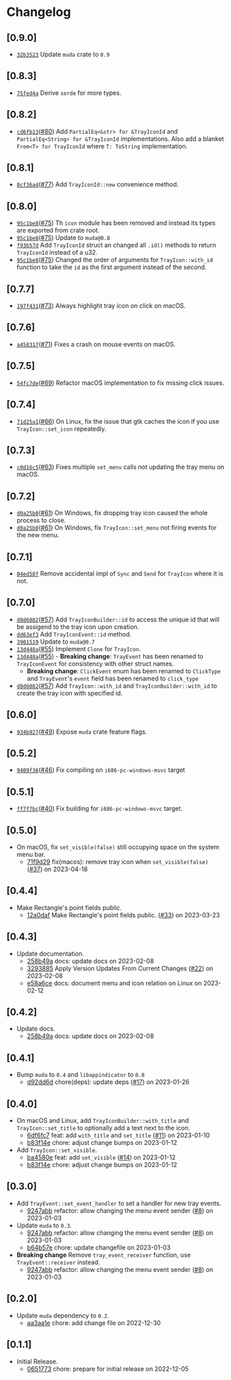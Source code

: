 # Changelog

## \[0.9.0]

- [`32b3523`](https://www.github.com/tauri-apps/tray-icon/commit/32b352371b6da730abbb024730015492f87205c0) Update `muda` crate to `0.9`

## \[0.8.3]

- [`75fed4a`](https://www.github.com/tauri-apps/tray-icon/commit/75fed4aeca82c5614777865a9f6fa2d4457f47a1) Derive `serde` for more types.

## \[0.8.2]

- [`cd6fb13`](https://www.github.com/tauri-apps/tray-icon/commit/cd6fb1300e2b2bf78781777de45302c98cfcabd4)([#80](https://www.github.com/tauri-apps/tray-icon/pull/80)) Add `PartialEq<&str> for &TrayIconId` and `PartialEq<String> for &TrayIconId` implementations. Also add a blanket `From<T> for TrayIconId` where `T: ToString` implementation.

## \[0.8.1]

- [`0cf36ad`](https://www.github.com/tauri-apps/tray-icon/commit/0cf36ad6afd1ddd93b7087e8eb4475410fb9be8a)([#77](https://www.github.com/tauri-apps/tray-icon/pull/77)) Add `TrayIconId::new` convenience method.

## \[0.8.0]

- [`95c1be8`](https://www.github.com/tauri-apps/tray-icon/commit/95c1be8a459f2ef146ccaccfe858c427678613af)([#75](https://www.github.com/tauri-apps/tray-icon/pull/75)) Th `icon` module has been removed and instead its types are exported from crate root.
- [`95c1be8`](https://www.github.com/tauri-apps/tray-icon/commit/95c1be8a459f2ef146ccaccfe858c427678613af)([#75](https://www.github.com/tauri-apps/tray-icon/pull/75)) Update to `muda@0.8`
- [`f93b57d`](https://www.github.com/tauri-apps/tray-icon/commit/f93b57d08a84a8c7ff7f9035f8cc73a3e48e90b9) Add `TrayIconId` struct an changed all `.id()` methods to return `TrayIconId` instead of a u32.
- [`95c1be8`](https://www.github.com/tauri-apps/tray-icon/commit/95c1be8a459f2ef146ccaccfe858c427678613af)([#75](https://www.github.com/tauri-apps/tray-icon/pull/75)) Changed the order of arguments for `TrayIcon::with_id` function to take the `id` as the first argument instead of the second.

## \[0.7.7]

- [`197f431`](https://www.github.com/tauri-apps/tray-icon/commit/197f43161cd1806fcae15b19b4f8335d9b3492b6)([#73](https://www.github.com/tauri-apps/tray-icon/pull/73)) Always highlight tray icon on click on macOS.

## \[0.7.6]

- [`a458317`](https://www.github.com/tauri-apps/tray-icon/commit/a458317ad1d85ac9477a019f86580a14d4082c7f)([#71](https://www.github.com/tauri-apps/tray-icon/pull/71)) Fixes a crash on mouse events on macOS.

## \[0.7.5]

- [`54fc7de`](https://www.github.com/tauri-apps/tray-icon/commit/54fc7de37c3568312b27c30bdd22e830b1f15a3b)([#69](https://www.github.com/tauri-apps/tray-icon/pull/69)) Refactor macOS implementation to fix missing click issues.

## \[0.7.4]

- [`71d25a1`](https://www.github.com/tauri-apps/tray-icon/commit/71d25a14ecd2bf0996223127b2fa01ec7f915fce)([#66](https://www.github.com/tauri-apps/tray-icon/pull/66)) On Linux, fix the issue that gtk caches the icon if you use `TrayIcon::set_icon` repeatedly.

## \[0.7.3]

- [`c0d16c5`](https://www.github.com/tauri-apps/tray-icon/commit/c0d16c5f90c3e3b4acadee9c5c83bd5e9a3671f6)([#63](https://www.github.com/tauri-apps/tray-icon/pull/63)) Fixes multiple `set_menu` calls not updating the tray menu on macOS.

## \[0.7.2]

- [`d0a25b0`](https://www.github.com/tauri-apps/tray-icon/commit/d0a25b0e980d01306344dd4903c1e2e8ef4519ac)([#61](https://www.github.com/tauri-apps/tray-icon/pull/61)) On Windows, fix dropping tray icon caused the whole process to close.
- [`d0a25b0`](https://www.github.com/tauri-apps/tray-icon/commit/d0a25b0e980d01306344dd4903c1e2e8ef4519ac)([#61](https://www.github.com/tauri-apps/tray-icon/pull/61)) On Windows, fix `TrayIcon::set_menu` not firing events for the new menu.

## \[0.7.1]

- [`04ed58f`](https://www.github.com/tauri-apps/tray-icon/commit/04ed58f954b113e1f4d52c161231d52c9f5c3546) Remove accidental impl of `Sync` and `Send` for `TrayIcon` where it is not.

## \[0.7.0]

- [`d8d6082`](https://www.github.com/tauri-apps/tray-icon/commit/d8d6082c73b1fa6047ead13d228cf7de1ad0d71c)([#57](https://www.github.com/tauri-apps/tray-icon/pull/57)) Add `TrayIconBuilder::id` to access the unique id that will be assigend to the tray icon upon creation.
- [`dd63ef3`](https://www.github.com/tauri-apps/tray-icon/commit/dd63ef3b68c35fc8b8fbc1d59975d8826420ae51) Add `TrayIconEvent::id` method.
- [`3901519`](https://www.github.com/tauri-apps/tray-icon/commit/3901519a48f76b57174b36ce36c7f803dbfb5536) Update to `muda@0.7`
- [`13d448a`](https://www.github.com/tauri-apps/tray-icon/commit/13d448a9ee7c013f0cc13391ea498da93e806551)([#55](https://www.github.com/tauri-apps/tray-icon/pull/55)) Implement `Clone` for `TrayIcon`.
- [`13d448a`](https://www.github.com/tauri-apps/tray-icon/commit/13d448a9ee7c013f0cc13391ea498da93e806551)([#55](https://www.github.com/tauri-apps/tray-icon/pull/55)) -   **Breaking change**: `TrayEvent` has been renamed to `TrayIconEvent` for consistency with other struct names.
  - **Breaking change**: `ClickEvent` enum has been renamed to `ClickType` and `TrayEvent`'s `event` field has been renamed to `click_type`
- [`d8d6082`](https://www.github.com/tauri-apps/tray-icon/commit/d8d6082c73b1fa6047ead13d228cf7de1ad0d71c)([#57](https://www.github.com/tauri-apps/tray-icon/pull/57)) Add `TrayIcon::with_id` and `TrayIconBuilder::with_id` to create the tray icon with specified id.

## \[0.6.0]

- [`934b927`](https://www.github.com/tauri-apps/tray-icon/commit/934b927e552641c3d319981cdeae84ca901ae399)([#49](https://www.github.com/tauri-apps/tray-icon/pull/49)) Expose `muda` crate feature flags.

## \[0.5.2]

- [`9409f36`](https://www.github.com/tauri-apps/tray-icon/commit/9409f36c5293e7fb0c8dd7d0fd74a59472aedfcb)([#46](https://www.github.com/tauri-apps/tray-icon/pull/46)) Fix compiling on `i686-pc-windows-msvc` target

## \[0.5.1]

- [`ff7f7bc`](https://www.github.com/tauri-apps/tray-icon/commit/ff7f7bc4400a6f7aa0b5c025c85ab6c4f89e9109)([#40](https://www.github.com/tauri-apps/tray-icon/pull/40)) Fix building for `i686-pc-windows-msvc` target.

## \[0.5.0]

- On macOS, fix `set_visible(false)` still occupying space on the system menu bar.
  - [71f9d29](https://www.github.com/tauri-apps/tray-icon/commit/71f9d292dd69b498e57fcebeb76ad6a1365144cd) fix(macos): remove tray icon when `set_visible(false)` ([#37](https://www.github.com/tauri-apps/tray-icon/pull/37)) on 2023-04-18

## \[0.4.4]

- Make Rectangle's point fields public.
  - [12a0daf](https://www.github.com/tauri-apps/tray-icon/commit/12a0daf92352fbecddd7b0afdfc0c633232fb15c) Make Rectangle's point fields public. ([#33](https://www.github.com/tauri-apps/tray-icon/pull/33)) on 2023-03-23

## \[0.4.3]

- Update documentation.
  - [258b49a](https://www.github.com/tauri-apps/tray-icon/commit/258b49aaebd81b6e4327cca1a1a0a2d9bb64188a) docs: update docs on 2023-02-08
  - [3293885](https://www.github.com/tauri-apps/tray-icon/commit/3293885ae5ef19e14f2fe1baaf4d35719f3b3344) Apply Version Updates From Current Changes ([#22](https://www.github.com/tauri-apps/tray-icon/pull/22)) on 2023-02-08
  - [e58a6ce](https://www.github.com/tauri-apps/tray-icon/commit/e58a6cecfffa63096d459429c5d31ec5b3475a9b) docs: document menu and icon relation on Linux on 2023-02-12

## \[0.4.2]

- Update docs.
  - [258b49a](https://www.github.com/tauri-apps/tray-icon/commit/258b49aaebd81b6e4327cca1a1a0a2d9bb64188a) docs: update docs on 2023-02-08

## \[0.4.1]

- Bump `muda` to `0.4` and `libappindicator` to `0.8`
  - [d92dd6d](https://www.github.com/tauri-apps/tray-icon/commit/d92dd6dc25d268befe9c14cfe193e1de10bc5717) chore(deps): update deps ([#17](https://www.github.com/tauri-apps/tray-icon/pull/17)) on 2023-01-26

## \[0.4.0]

- On macOS and Linux, add `TrayIconBuilder::with_title` and `TrayIcon::set_title` to optionally add a text next to the icon.
  - [6df6fc7](https://www.github.com/tauri-apps/tray-icon/commit/6df6fc78885204be5189b41527a39324851c9671) feat: add `with_title` and `set_title` ([#11](https://www.github.com/tauri-apps/tray-icon/pull/11)) on 2023-01-10
  - [b83f14e](https://www.github.com/tauri-apps/tray-icon/commit/b83f14ee66f9d3801535697c30f54bccc433cce1) chore: adjust change bumps on 2023-01-12
- Add `TrayIcon::set_visible`.
  - [ba4580e](https://www.github.com/tauri-apps/tray-icon/commit/ba4580ec8bd061a76575859b5ead8ec16e3b7817) feat: add `set_visible` ([#14](https://www.github.com/tauri-apps/tray-icon/pull/14)) on 2023-01-12
  - [b83f14e](https://www.github.com/tauri-apps/tray-icon/commit/b83f14ee66f9d3801535697c30f54bccc433cce1) chore: adjust change bumps on 2023-01-12

## \[0.3.0]

- Add `TrayEvent::set_event_handler` to set a handler for new tray events.
  - [9247abb](https://www.github.com/tauri-apps/tray-icon/commit/9247abb69ce297096b2c388d67b250509fe44efa) refactor: allow changing the menu event sender ([#8](https://www.github.com/tauri-apps/tray-icon/pull/8)) on 2023-01-03
- Update `muda` to `0.3`.
  - [9247abb](https://www.github.com/tauri-apps/tray-icon/commit/9247abb69ce297096b2c388d67b250509fe44efa) refactor: allow changing the menu event sender ([#8](https://www.github.com/tauri-apps/tray-icon/pull/8)) on 2023-01-03
  - [b64b57e](https://www.github.com/tauri-apps/tray-icon/commit/b64b57ec565dada4bc06201f5b4529725bb0009f) chore: update changefile on 2023-01-03
- **Breaking change** Remove `tray_event_receiver` function, use `TrayEvent::receiver` instead.
  - [9247abb](https://www.github.com/tauri-apps/tray-icon/commit/9247abb69ce297096b2c388d67b250509fe44efa) refactor: allow changing the menu event sender ([#8](https://www.github.com/tauri-apps/tray-icon/pull/8)) on 2023-01-03

## \[0.2.0]

- Update `muda` dependency to `0.2`.
  - [aa3aa1e](https://www.github.com/tauri-apps/tray-icon/commit/aa3aa1ec0bdcb48ecf9d17204809802c4e6559fc) chore: add change file on 2022-12-30

## \[0.1.1]

- Initial Release.
  - [0651773](https://www.github.com/tauri-apps/tray-icon/commit/0651773ad248d34141fbefc1c65a8889a90a8c9b) chore: prepare for initial release on 2022-12-05
